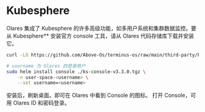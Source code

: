 # Kubesphere

Olares 集成了 Kubesphere 的许多高级功能，如多用户系统和集群数据监控。要从 Kubesphere** 安装官方 console 工具，请从 Olares 代码存储库下载并安装它。

```sh
curl -LO https://github.com/Above-Os/terminus-os/raw/main/third-party/ks-console/ks-console-v3.3.0.tgz

# username 为 Olares 的登录用户
sudo helm install console ./ks-console-v3.3.0.tgz \
    -n user-space-<username> \
    --set username=<username>
```

安装后，刷新桌面。即可在 Olares 中看到 Console 的图标。 打开 Console，可用 Olares ID 和密码登录。
